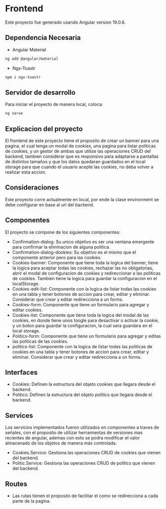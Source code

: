# Frontend

Este proyecto fue generado usando Angular version 19.0.6.

## Dependencia Necesaria

- Angular Material
```bash
ng add @angular/material
```

- Ngx-Toastr
```bash
npm i ngx-toastr
```
## Servidor de desarrollo

Para iniciar el proyecto de manera local, coloca:

```bash
ng serve
```

## Explicacion del proyecto
El frontend de este proyecto tiene el proposito de crear un banner para una pagina, el cual tenga un modal de cookies, una pagina para listar politicas de cookies, y un gestor de ambas que utilize las operaciones CRUD del backend, tambien considerar que es responsivo para adaptarse a pantallas de distintos tamaños y que los datos quedaran guardados en el local storage para que cuando el usuario acepte las cookies, no deba volver a realizar esta accion.
## Consideraciones
Este proyecto corre actualmente en local, por ende la clase environment se debe configurar en base al url del backend.
## Componentes
El proyecto se compone de los siguientes componentes:
- Confirmation-dialog: Su unico objetivo es ser una ventana emergente para confirmar la eliminacion de alguna politica.
- Confirmation-dialog-dookies: Su objetivo es el mismo que el componente anterior pero para las cookies.
- Cookies-banner: Componente que tiene toda la logica del banner, tiene la logica para aceptar todas las cookies, rechazar las no obligatorias, abrir el modal de configuracion de cookies y redireccionar a las politicas de cookies. Tambien tiene la logica para guardar la configuracion en el localStorage.
- Cookies-edit-list: Componente con la logica de listar todas las cookies en una tabla y tener botones de accion para crear, editar y eliminar. Considerar que crear y editar redirecciona a un forms.
- Cookies-form: Componente que tiene un formulario para agregar y editar cookies.
- Cookies-list: Componente que tiene toda la logica del modal de las cookies, en donde tiene unos toogle para desactivar o activar la cookie, y un boton para guardar la configuracion, la cual sera guardara en el local storage.
- Politics-form: Componente que tiene un formulario para agregar y editas las politicas de las cookies.
- politics-list: Componente con la logica de listar todas las politicas de cookies en una tabla y tener botones de accion para crear, editar y eliminar. Considerar que crear y editar redirecciona a un forms.
## Interfaces
- Cookies: Definen la estructura del objeto cookies que llegara desde el backend.
- Politics: Definen la estructura del objeto politics que llegara desde el backend.
## Services
Los servicios implementados fueron utilizados en componentes a traves de señales, con el proposito de utilizar herramientas de versiones mas recientes de angular, ademas con esto se podra modificar el valor almacenado de los objetos de manera más controlada.
- Cookies.Service: Gestiona las operaciones CRUD de cookies que vienen del backend.
- Politic.Service: Gestiona las operaciones CRUD de politics que vienen del backend.
## Routes
- Las rutas tienen el proposito de facilitar el como se redirecciona a cada parte de la pagina.

